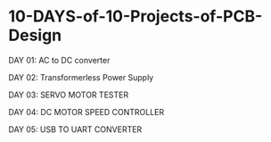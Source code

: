 # 10-DAYS-of-10-Projects-of-PCB-Design
DAY 01: AC to DC converter

DAY 02: Transformerless Power Supply

DAY 03: SERVO MOTOR TESTER

DAY 04: DC MOTOR SPEED CONTROLLER

DAY 05: USB TO UART CONVERTER
